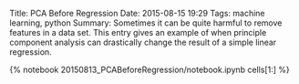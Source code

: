 Title: PCA Before Regression
Date: 2015-08-15 19:29
Tags: machine learning, python
Summary: Sometimes it can be quite harmful to remove features in a data set. This entry gives an example of when principle component analysis can drastically change the result of a simple linear regression.

{% notebook 20150813_PCABeforeRegression/notebook.ipynb cells[1:] %}
